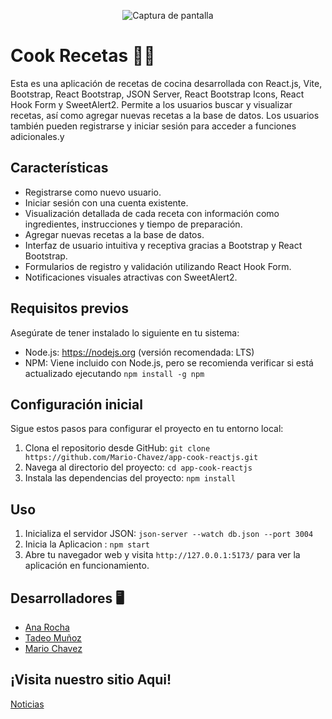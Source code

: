 <p align="center">
  <img src="https://res.cloudinary.com/mach/image/upload/v1687295125/Captura_de_pantalla_2023-06-15_160009_d7pxwu.png" alt="Captura de pantalla">
</p>

# Cook Recetas 🧑‍🍳

Esta es una aplicación de recetas de cocina desarrollada con React.js, Vite, Bootstrap, React Bootstrap, JSON Server, React Bootstrap Icons, React Hook Form y SweetAlert2. Permite a los usuarios buscar y visualizar recetas, así como agregar nuevas recetas a la base de datos. Los usuarios también pueden registrarse y iniciar sesión para acceder a funciones adicionales.y

## Características

-   Registrarse como nuevo usuario.
-   Iniciar sesión con una cuenta existente.
-   Visualización detallada de cada receta con información como ingredientes, instrucciones y tiempo de preparación.
-   Agregar nuevas recetas a la base de datos.
-   Interfaz de usuario intuitiva y receptiva gracias a Bootstrap y React Bootstrap.
-   Formularios de registro y validación utilizando React Hook Form.
-   Notificaciones visuales atractivas con SweetAlert2.

## Requisitos previos

Asegúrate de tener instalado lo siguiente en tu sistema:

-   Node.js: https://nodejs.org (versión recomendada: LTS)
-   NPM: Viene incluido con Node.js, pero se recomienda verificar si está actualizado ejecutando `npm install -g npm`

## Configuración inicial

Sigue estos pasos para configurar el proyecto en tu entorno local:

1. Clona el repositorio desde GitHub: `git clone https://github.com/Mario-Chavez/app-cook-reactjs.git`
2. Navega al directorio del proyecto: `cd app-cook-reactjs`
3. Instala las dependencias del proyecto: `npm install`

## Uso

1. Inicializa el servidor JSON: `json-server --watch db.json --port 3004`
2. Inicia la Aplicacion : `npm start`
3. Abre tu navegador web y visita `http://127.0.0.1:5173/` para ver la aplicación en funcionamiento.

## Desarrolladores 🖥️

-   [Ana Rocha ](https://github.com/anasoledad)
-   [Tadeo Muñoz ](https://github.com/teoMunoz99)
-   [Mario Chavez ](https://github.com/Mario-Chavez)

## ¡Visita nuestro sitio Aqui!

[Noticias](https://noticias-con-react.netlify.app/)

